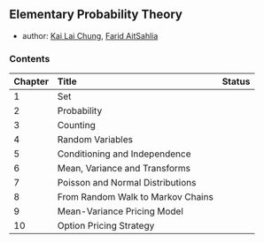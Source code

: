 ## Elementary Probability Theory

- author: [Kai Lai Chung](http://www.math.ucsd.edu/~williams/chung/obit.html), [Farid AitSahlia](http://bear.warrington.ufl.edu/aitsahlia/)

### Contents
| Chapter| Title| Status|
|:------------|:-----|:---------|
|1| Set| |
|2| Probability| |
|3| Counting| |
|4| Random Variables| |
|5| Conditioning and Independence| |
|6| Mean, Variance and Transforms| |
|7| Poisson and Normal Distributions| |
|8| From Random Walk to Markov Chains| | 
|9| Mean-Variance Pricing Model| |
|10| Option Pricing Strategy| |

